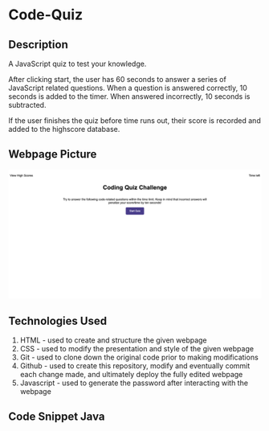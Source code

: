 # Code-Quiz

## Description
A JavaScript quiz to test your knowledge. 

After clicking start, the user has 60 seconds to answer a series of JavaScript related questions. When a question is answered correctly, 10 seconds is added to the timer. When answered incorrectly, 10 seconds is subtracted.

If the user finishes the quiz before time runs out, their score is recorded and added to the highscore database.

## Webpage Picture
![Image of code-quiz](./assets/images/Code-quiz.png)

## Technologies Used

1. HTML - used to create and structure the given webpage
2. CSS - used to modify the presentation and style of the given webpage
3. Git - used to clone down the original code prior to making modifications
4. Github - used to create this repository, modify and eventually commit each change made, and ultimately deploy the fully edited webpage
5. Javascript - used to generate the password after interacting with the webpage

## Code Snippet Java